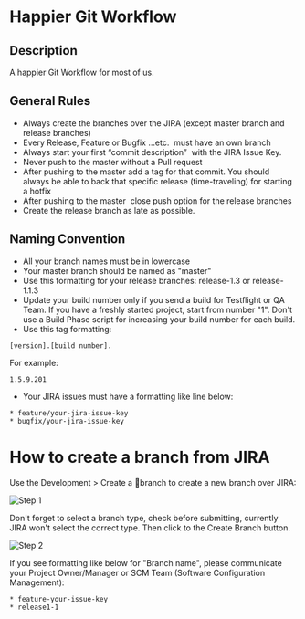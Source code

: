 # Happier Git Workflow

## Description
A happier Git Workflow for most of us.

## General Rules

* Always create the branches over the JIRA (except master branch and release branches)
* Every Release, Feature or Bugfix …etc.  must have an own branch
* Always start your first “commit description”  with the JIRA Issue Key.
* Never push to the master without a Pull request
* After pushing to the master add a tag for that commit. You should always be able to back that specific release (time-traveling) for starting a hotfix 
* After pushing to the master  close push option for the release branches
* Create the release branch as late as possible.

## Naming Convention

* All your branch names must be in lowercase
* Your master branch should be named as "master"
* Use this formatting for your release branches: release-1.3 or release-1.1.3
* Update your build number only if you send a build for Testflight or QA Team. If you have a freshly started project, start from number "1". 
Don't use a Build Phase script for increasing your build number for each build. 
* Use this tag formatting: 
```
[version].[build number].
```		
For example:
```
1.5.9.201
```

* Your JIRA issues must have a formatting like line below:

```
* feature/your-jira-issue-key
* bugfix/your-jira-issue-key
```

# How to create a branch from JIRA 

Use the Development > Create a branch to create a new branch over JIRA:

![Step 1](./CREATE-BRANCH-1.png)

Don't forget to select a branch type, check before submitting, currently JIRA won't select the correct type. Then click to the Create Branch button.

![Step 2](./CREATE-BRANCH-2.png) 

If you see formatting like below for "Branch name", please communicate your Project Owner/Manager or SCM Team (Software Configuration Management):

```
* feature-your-issue-key
* release1-1
```
